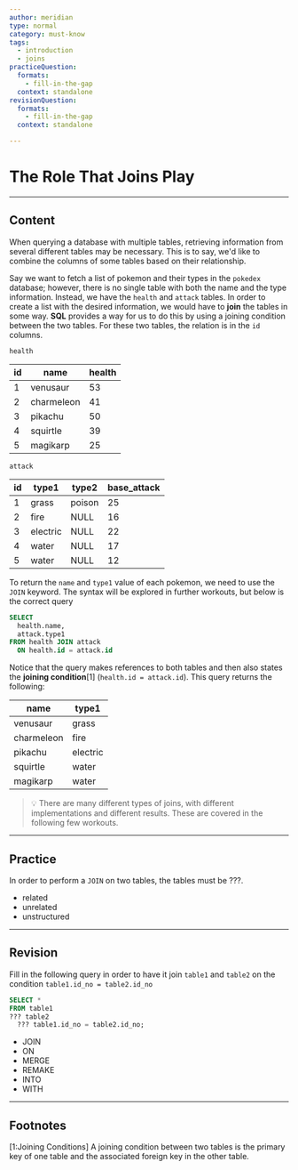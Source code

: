 ```yaml
---
author: meridian
type: normal
category: must-know
tags:
  - introduction
  - joins
practiceQuestion:
  formats:
    - fill-in-the-gap
  context: standalone
revisionQuestion:
  formats:
    - fill-in-the-gap
  context: standalone

---
```


# The Role That Joins Play

---

## Content

When querying a database with multiple tables, retrieving information from several different tables may be necessary.
This is to say, we'd like to combine the columns of some tables based on their relationship.

Say we want to fetch a list of pokemon and their types in the `pokedex` database; however, there is no single table with both the name and the type information. Instead, we have the `health` and `attack` tables. In order to create a list with the desired information, we would have to **join** the tables in some way. **SQL** provides a way for us to do this by using a joining condition between the two tables. For these two tables, the relation is in the `id` columns.

`health`

| id | name       | health |
|----|------------|--------|
| 1  | venusaur   | 53     |
| 2  | charmeleon | 41     |
| 3  | pikachu    | 50     |
| 4  | squirtle   | 39     |
| 5  | magikarp   | 25     |

`attack`

| id | type1    | type2  | base_attack |
|----|----------|--------|-------------|
| 1  | grass    | poison | 25          |
| 2  | fire     | NULL   | 16          |
| 3  | electric | NULL   | 22          |
| 4  | water    | NULL   | 17          |
| 5  | water    | NULL   | 12          |

To return the `name` and `type1` value of each pokemon, we need to use the `JOIN` keyword. The syntax will be explored in further workouts, but below is the correct query

```sql
SELECT 
  health.name,
  attack.type1
FROM health JOIN attack
  ON health.id = attack.id
```
Notice that the query makes references to both tables and then also states the **joining condition**[1] (`health.id = attack.id`). 
This query returns the following:

| name       | type1    |
|------------|----------|
| venusaur   | grass    |
| charmeleon | fire     |
| pikachu    | electric |
| squirtle   | water    |
| magikarp   | water    |

> 💡 There are many different types of joins, with different implementations and different results. These are covered in the following few workouts.

---

## Practice

In order to perform a `JOIN` on two tables, the tables must be ???.

- related
- unrelated
- unstructured

---

## Revision

Fill in the following query in order to have it join `table1` and `table2` on the condition `table1.id_no = table2.id_no`

```sql
SELECT *
FROM table1 
??? table2
  ??? table1.id_no = table2.id_no;
```

- JOIN
- ON
- MERGE
- REMAKE
- INTO
- WITH

---

## Footnotes
[1:Joining Conditions]
A joining condition between two tables is the primary key of one table and the associated foreign key in the other table.
